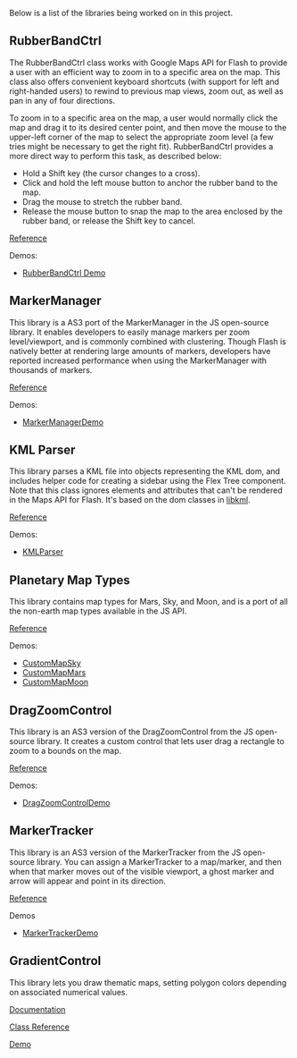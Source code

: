 Below is a list of the libraries being worked on in this project.


## RubberBandCtrl ##

The RubberBandCtrl class works with Google Maps API for Flash to provide a user with an efficient way to zoom in to a specific area on the map. This class also offers convenient keyboard shortcuts (with support for left and right-handed users) to rewind to previous map views, zoom out, as well as pan in any of four directions.

To zoom in to a specific area on the map, a user would normally click the map and drag it to its desired center point, and then move the mouse to the upper-left corner of the map to select the appropriate zoom level (a few tries might be necessary to get the right fit). RubberBandCtrl provides a more direct way to perform this task, as described below:

  * Hold a Shift key (the cursor changes to a cross).
  * Click and hold the left mouse button to anchor the rubber band to the map.
  * Drag the mouse to stretch the rubber band.
  * Release the mouse button to snap the map to the area enclosed by the rubber band, or release the Shift key to cancel.

[Reference](http://gmaps-utility-library-flash.googlecode.com/svn/trunk/docs/com/google/maps/extras/rubberbandctrl/package-detail.html)

Demos:
  * [RubberBandCtrl Demo](http://www.spatialdatabox.com/map-demos/rubber-band-map.html)


## MarkerManager ##

This library is a AS3 port of the MarkerManager in the JS open-source library. It enables developers to easily manage markers per zoom level/viewport, and is commonly combined with clustering. Though Flash is natively better at rendering large amounts of markers, developers have reported increased performance when using the MarkerManager with thousands of markers.

[Reference](http://gmaps-utility-library-flash.googlecode.com/svn/trunk/docs/com/google/maps/extras/markermanager/package-detail.html)

Demos:
  * [MarkerManagerDemo](http://gmaps-utility-library-flash.googlecode.com/svn/trunk/examples/MarkerManagerDemo/bin-release/MarkerManagerDemo.swf)


## KML Parser ##

This library parses a KML file into objects representing the KML dom, and includes helper code for creating a sidebar using the Flex Tree component. Note that this class ignores elements and attributes that can't be rendered in the Maps API for Flash. It's based on the dom classes in [libkml](http://code.google.com/p/libkml).

[Reference](http://gmaps-utility-library-flash.googlecode.com/svn/trunk/docs/com/google/maps/extras/xmlparsers/kml/package-detail.html)

Demos:
  * [KMLParser](http://gmaps-utility-library-flash.googlecode.com/svn/trunk/examples/KMLParser/bin-release/KMLParser.html)


## Planetary Map Types ##

This library contains map types for Mars, Sky, and Moon, and is a port of all the non-earth map types available in the JS API.

[Reference](http://gmaps-utility-library-flash.googlecode.com/svn/trunk/docs/com/google/maps/extras/planetary/package-detail.html)

Demos:
  * [CustomMapSky](http://gmaps-utility-library-flash.googlecode.com/svn/trunk/examples/CustomMapSky/bin-release/CustomMapSky.html)
  * [CustomMapMars](http://gmaps-utility-library-flash.googlecode.com/svn/trunk/examples/CustomMapMars/bin-release/CustomMapMars.html)
  * [CustomMapMoon](http://gmaps-utility-library-flash.googlecode.com/svn/trunk/examples/CustomMapMoon/bin-release/CustomMapMoon.html)

## DragZoomControl ##

This library is an AS3 version of the DragZoomControl from the JS open-source library. It creates a custom control that lets user drag a rectangle to zoom to a bounds on the map.

[Reference](http://gmaps-utility-library-flash.googlecode.com/svn/trunk/docs/com/google/maps/extras/dragzoomcontrol/package-detail.html)

Demos:
  * [DragZoomControlDemo](http://gmaps-utility-library-flash.googlecode.com/svn/trunk/examples/DragZoomonControl/bin-release/DragZoom.html)


## MarkerTracker ##

This library is an AS3 version of the MarkerTracker from the JS open-source library. You can assign a MarkerTracker to a map/marker, and then when that marker moves out of the visible viewport, a ghost marker and arrow will appear and point in its direction.

[Reference](http://gmaps-utility-library-flash.googlecode.com/svn/trunk/docs/com/google/maps/extras/markertracker/package-detail.html)

Demos
  * [MarkerTrackerDemo](http://gmaps-utility-library-flash.googlecode.com/svn/trunk/examples/MarkerTrackerDemo/bin-release/MarkerTrackerDemo.html)

## GradientControl ##

This library lets you draw thematic maps, setting polygon colors depending on associated numerical values.

[Documentation](http://gmaps-utility-library-flash.googlecode.com/svn/trunk/examples/GradientControl/bin-release/index.html)

[Class Reference](http://gmaps-utility-library-flash.googlecode.com/svn/trunk/docs/com/google/maps/extras/gradients/package-detail.html)

[Demo](http://gmaps-utility-library-flash.googlecode.com/svn/trunk/examples/GradientControl/bin-release/GradientControlDemo.html)
